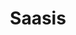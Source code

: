 ---
enabled: true
title: "Saasis"
description: "Software Landing Page Theme"
image_webp: images/templates/saasis.webp
image: images/templates/saasis.jpg
link: "https://saasis.tristangoetz.me"

---